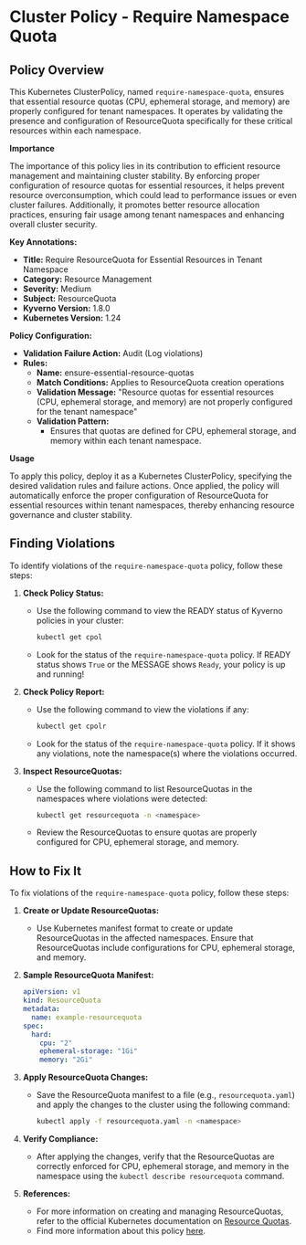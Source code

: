 # Cluster Policy - Require Namespace Quota

## Policy Overview
This Kubernetes ClusterPolicy, named `require-namespace-quota`, ensures that essential resource quotas (CPU, ephemeral storage, and memory) are properly configured for tenant namespaces. It operates by validating the presence and configuration of ResourceQuota specifically for these critical resources within each namespace.

**Importance**

The importance of this policy lies in its contribution to efficient resource management and maintaining cluster stability. By enforcing proper configuration of resource quotas for essential resources, it helps prevent resource overconsumption, which could lead to performance issues or even cluster failures. Additionally, it promotes better resource allocation practices, ensuring fair usage among tenant namespaces and enhancing overall cluster security.

**Key Annotations:**
- **Title:** Require ResourceQuota for Essential Resources in Tenant Namespace
- **Category:** Resource Management
- **Severity:** Medium
- **Subject:** ResourceQuota
- **Kyverno Version:** 1.8.0
- **Kubernetes Version:** 1.24

**Policy Configuration:**
- **Validation Failure Action:** Audit (Log violations)
- **Rules:**
  - **Name:** ensure-essential-resource-quotas
  - **Match Conditions:** Applies to ResourceQuota creation operations
  - **Validation Message:** "Resource quotas for essential resources (CPU, ephemeral storage, and memory) are not properly configured for the tenant namespace"
  - **Validation Pattern:**
    - Ensures that quotas are defined for CPU, ephemeral storage, and memory within each tenant namespace.

**Usage**

To apply this policy, deploy it as a Kubernetes ClusterPolicy, specifying the desired validation rules and failure actions. Once applied, the policy will automatically enforce the proper configuration of ResourceQuota for essential resources within tenant namespaces, thereby enhancing resource governance and cluster stability.

## Finding Violations

To identify violations of the `require-namespace-quota` policy, follow these steps:

1. **Check Policy Status:**
   - Use the following command to view the READY status of Kyverno policies in your cluster:
     ```bash
     kubectl get cpol
     ```
   - Look for the status of the `require-namespace-quota` policy. If READY status shows `True` or the MESSAGE shows `Ready`, your policy is up and running!

2. **Check Policy Report:**
   - Use the following command to view the violations if any:
     ```bash
     kubectl get cpolr
     ```
   - Look for the status of the `require-namespace-quota` policy. If it shows any violations, note the namespace(s) where the violations occurred.

3. **Inspect ResourceQuotas:**
   - Use the following command to list ResourceQuotas in the namespaces where violations were detected:
     ```bash
     kubectl get resourcequota -n <namespace>
     ```
   - Review the ResourceQuotas to ensure quotas are properly configured for CPU, ephemeral storage, and memory.

## How to Fix It

To fix violations of the `require-namespace-quota` policy, follow these steps:

1. **Create or Update ResourceQuotas:**
   - Use Kubernetes manifest format to create or update ResourceQuotas in the affected namespaces. Ensure that ResourceQuotas include configurations for CPU, ephemeral storage, and memory.
   
2. **Sample ResourceQuota Manifest:**
   ```yaml
   apiVersion: v1
   kind: ResourceQuota
   metadata:
     name: example-resourcequota
   spec:
     hard:
       cpu: "2"
       ephemeral-storage: "1Gi"
       memory: "2Gi"
   ```

3. **Apply ResourceQuota Changes:**
   - Save the ResourceQuota manifest to a file (e.g., `resourcequota.yaml`) and apply the changes to the cluster using the following command:
     ```bash
     kubectl apply -f resourcequota.yaml -n <namespace>
     ```

4. **Verify Compliance:**
   - After applying the changes, verify that the ResourceQuotas are correctly enforced for CPU, ephemeral storage, and memory in the namespace using the `kubectl describe resourcequota` command.

5. **References:**
   - For more information on creating and managing ResourceQuotas, refer to the official Kubernetes documentation on [Resource Quotas](https://kubernetes.io/docs/concepts/policy/resource-quotas/).
   - Find more information about this policy [here]().
